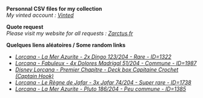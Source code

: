 **Personnal CSV files for my collection**  
*My vinted account : [Vinted](https://www.vinted.fr/member/223153477)*

**Quote request**  
*Please visit my website for all requests : [Zarctus.fr](https://www.zarctus.fr/)*


**Quelques liens aléatoires / Some random links**
- *[Lorcana - La Mer Azurite - 2x Dingo 123/204 - Rare - ID=1322](https://www.vinted.fr/items/7194188503-lorcana-la-mer-azurite-2x-dingo-123204-rare-id1322)*
- *[Lorcana - Fabuleux - 4x Dolores Madrigal 51/204 - Commune - ID=1987](https://www.vinted.fr/items/7017999654-lorcana-fabuleux-4x-dolores-madrigal-51204-commune-id1987)*
- *[Disney Lorcana - Premier Chapitre - Deck box Capitaine Crochet (Captain Hook)](https://www.vinted.fr/items/5259031405-disney-lorcana-premier-chapitre-deck-box-capitaine-crochet-captain-hook)*
- *[Lorcana - Le Règne de Jafar - 3x Jafar 74/204 - Super rare - ID=1738](https://www.vinted.fr/items/6761477385-lorcana-le-regne-de-jafar-3x-jafar-74204-super-rare-id1738)*
- *[Lorcana - La Mer Azurite - Pluto 186/204 - Peu commune - ID=1385](https://www.vinted.fr/items/7250179443-lorcana-la-mer-azurite-pluto-186204-peu-commune-id1385)*
